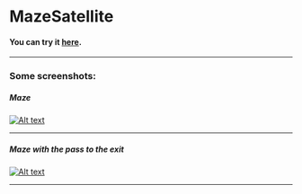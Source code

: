 # MazeSatellite

#### You can try it [here](https://satellite-maze-kefan1997.netlify.app/).

<hr>

### Some screenshots:

##### Maze

[![Alt text](https://i.ibb.co/gFs6ry3/Maze1.png)](https://ibb.co/R4L7g29)

<hr>

##### Maze with the pass to the exit

[![Alt text](https://i.ibb.co/Kz06Ntw/Maze2.png)](https://ibb.co/gFjyv0V)

<hr>
